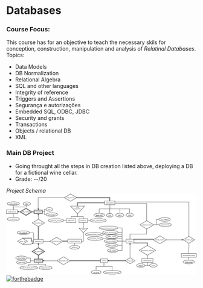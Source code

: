 # Databases

### Course Focus:
This course has for an objective to teach the necessary skils for conception, construction, manipulation and analysis of *Relatinal Databases*. Topics:
* Data Models
* DB Normalization
* Relational Algebra
* SQL and other languages
* Integrity of reference
* Triggers and Assertions
* Segurança e autorizações
* Embedded SQL, ODBC, JDBC
* Security and grants
* Transactions
* Objects / relational DB
* XML

### Main DB Project
* Going throught all the steps in DB creation listed above, deploying a DB for a fictional wine cellar.
* Grade: --/20

*Project Schema*
![Image](RS_Diagram.png)
[![forthebadge](https://forthebadge.com/images/badges/made-with-crayons.svg)](https://forthebadge.com)